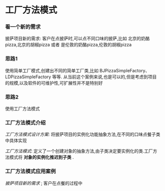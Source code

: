 
 
 
 # 工厂方法模式
 
 ### 看一个新的需求
 
 披萨项目新的需求: 客户在点披萨时,可以点不同口味的披萨,比如 北京的奶酪pizza,北京的胡椒pizza 或者 是伦敦的奶酪pizza,伦敦的胡椒pizza
 
 ### 思路1
 
 使用简单工厂模式,创建出不同的简单工厂类,比如 BJPizzaSimpleFactory、LDPizzaSimpleFactory 等等. 从当前这个案例来说,也是可以的,但是考虑到项目的规模,以及软件的可维护性,可扩展性并不是特别好
 
 ### 思路2
 
 使用工厂方法模式
 
 ### 工厂方法模式介绍
 
 _工厂方法模式设计方案_: 将披萨项目的实例化功能抽象方法,在不同的口味点餐子类中具体实现
 
 _工厂方法模式_: 定义了一个创建对象的抽象方法,由子类决定要实例化的类.工厂方法模式将 __对象的实例化推迟到子类__ .
 
  
### 工厂方法模式应用案例
  
  _披萨项目新的需求_ ; 客户在点餐的过程中
  

  
  
